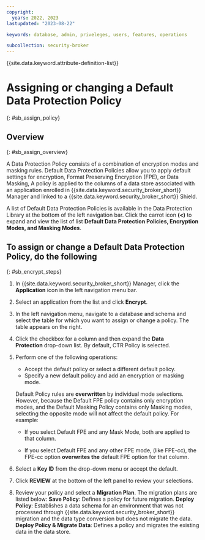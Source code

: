 ```yaml
---
copyright:
  years: 2022, 2023
lastupdated: "2023-08-22"

keywords: database, admin, priveleges, users, features, operations

subcollection: security-broker
---
```


{{site.data.keyword.attribute-definition-list}}

# Assigning or changing a Default Data Protection Policy
{: #sb_assign_policy}

## Overview
{: #sb_assign_overview}

A Data Protection Policy consists of a combination of encryption modes and masking rules. Default Data Protection Policies allow you to apply default settings for encryption, Format Preserving Encryption
(FPE), or Data Masking, A policy is applied to the columns of a data store associated with an application enrolled in {{site.data.keyword.security_broker_short}} Manager and linked to a {{site.data.keyword.security_broker_short}} Shield. 

A list of Default Data Protection Policies is available in the Data Protection Library at the bottom of the left navigation bar. Click the carrot icon **(\<)** to expand and view the list of list **Default Data Protection Policies, Encryption Modes, and Masking Modes**.

## To assign or change a Default Data Protection Policy, do the following
{: #sb_encrypt_steps}

1. In {{site.data.keyword.security_broker_short}} Manager, click the **Application** icon in the left navigation menu bar.
   
2. Select an application from the list and click **Encrypt**.
   
3. In the left navigation menu, navigate to a database and schema and select the table for which you want to assign or change a policy. The table appears on the right.

4. Click the checkbox for a column and then expand the **Data Protection** drop-down list. By default,     CTR Policy is selected.
   
5. Perform one of the following operations:
   - Accept the default policy or select a different default policy.
   - Specify a new default policy and add an encryption or masking mode.

   Default Policy rules are **overwritten** by individual mode selections. However, because the Default FPE policy contains only encryption modes, and the Default Masking Policy contains only Masking
   modes, selecting the opposite mode will not affect the default policy. 
   For example: 

   - If you select Default FPE and any Mask Mode, both are applied to that column.

   - If you select Default FPE and any other FPE mode, (like FPE-cc), the FPE-cc option **overwrites the**  default FPE option for that column. 

6. Select a **Key ID** from the drop-down menu or accept the default.

7. Click **REVIEW** at the bottom of the left panel to review your selections.

8. Review your policy and select a **Migration Plan**. The migration plans are listed below:
   **Save Policy**: Defines a policy for future migration.
   **Deploy Policy**: Establishes a data schema for an environment that was not processed through {{site.data.keyword.security_broker_short}} migration and the data type conversion but does not migrate the data.
   **Deploy Policy & Migrate Data**: Defines a policy and migrates the existing data in the data store.


